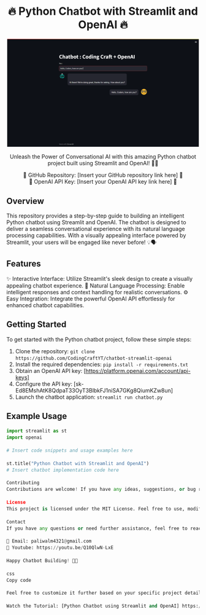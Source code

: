 <h1 align="center">🔥 Python Chatbot with Streamlit and OpenAI 🔥</h1>

<p align="center">
  <img src="output.png" alt="Chatbot Preview" width="500">
</p>

<p align="center">
  Unleash the Power of Conversational AI with this amazing Python chatbot project built using Streamlit and OpenAI! 💬🚀
</p>

<p align="center">
  🌟 GitHub Repository: [Insert your GitHub repository link here] 🌟<br>
  🔐 OpenAI API Key: [Insert your OpenAI API key link here] 🔐
</p>

## Overview

This repository provides a step-by-step guide to building an intelligent Python chatbot using Streamlit and OpenAI. The chatbot is designed to deliver a seamless conversational experience with its natural language processing capabilities. With a visually appealing interface powered by Streamlit, your users will be engaged like never before! 💡🗣️

## Features

✨ Interactive Interface: Utilize Streamlit's sleek design to create a visually appealing chatbot experience.
🧠 Natural Language Processing: Enable intelligent responses and context handling for realistic conversations.
⚙️ Easy Integration: Integrate the powerful OpenAI API effortlessly for enhanced chatbot capabilities.

## Getting Started

To get started with the Python chatbot project, follow these simple steps:

1. Clone the repository: `git clone https://github.com/CodingCraftYT/chatbot-streamlit-openai`
2. Install the required dependencies: `pip install -r requirements.txt`
3. Obtain an OpenAI API key: [https://platform.openai.com/account/api-keys]
4. Configure the API key: [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]
5. Launch the chatbot application: `streamlit run chatbot.py`

## Example Usage

```python
import streamlit as st
import openai

# Insert code snippets and usage examples here

st.title("Python Chatbot with Streamlit and OpenAI")
# Insert chatbot implementation code here

Contributing
Contributions are welcome! If you have any ideas, suggestions, or bug reports, please open an issue or submit a pull request. Let's collaborate to make this Python chatbot project even better! 🙌🎉

License
This project is licensed under the MIT License. Feel free to use, modify, and distribute it as per the license terms.

Contact
If you have any questions or need further assistance, feel free to reach out:

📧 Email: paliwalm4321@gmail.com
🎥 Youtube: https://youtu.be/Q10QlwN-LxE

Happy Chatbot Building! 🤖💬

css
Copy code

Feel free to customize it further based on your specific project details and contact information.

Watch the Tutorial: [Python Chatbot using Streamlit and OpenAI] https://youtu.be/Q10QlwN-LxE




